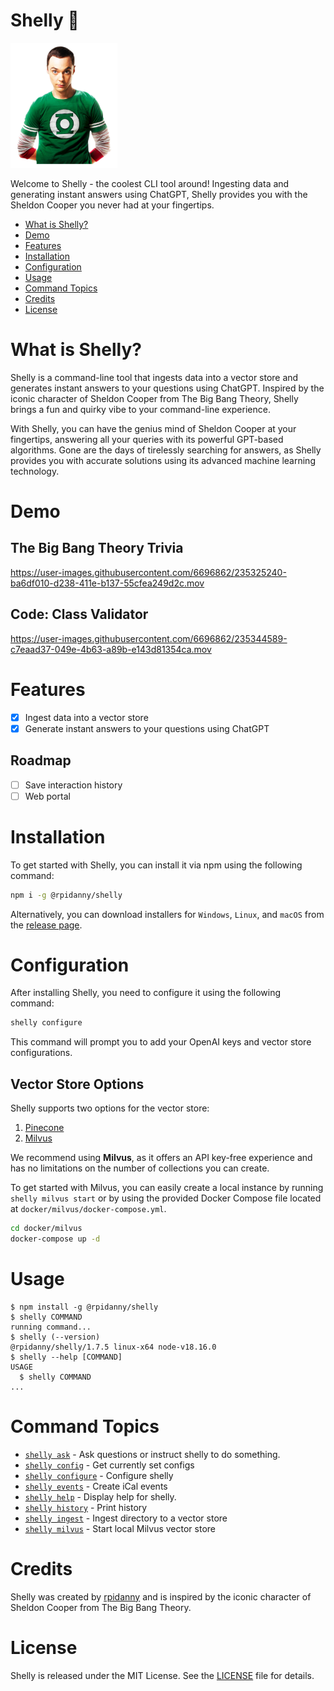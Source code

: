 Shelly :robot:
=================

<p align="left">
  <img src="sheldon_mid.png" height="200">
</p>

Welcome to Shelly - the coolest CLI tool around! Ingesting data and generating instant answers using ChatGPT, Shelly provides you with the Sheldon Cooper you never had at your fingertips.

<!-- toc -->
* [What is Shelly?](#what-is-shelly)
* [Demo](#demo)
* [Features](#features)
* [Installation](#installation)
* [Configuration](#configuration)
* [Usage](#usage)
* [Command Topics](#command-topics)
* [Credits](#credits)
* [License](#license)
<!-- tocstop -->

# What is Shelly?

Shelly is a command-line tool that ingests data into a vector store and generates instant answers to your questions using ChatGPT. Inspired by the iconic character of Sheldon Cooper from The Big Bang Theory, Shelly brings a fun and quirky vibe to your command-line experience.

With Shelly, you can have the genius mind of Sheldon Cooper at your fingertips, answering all your queries with its powerful GPT-based algorithms. Gone are the days of tirelessly searching for answers, as Shelly provides you with accurate solutions using its advanced machine learning technology.

# Demo

## The Big Bang Theory Trivia

https://user-images.githubusercontent.com/6696862/235325240-ba6df010-d238-411e-b137-55cfea249d2c.mov

## Code: Class Validator

https://user-images.githubusercontent.com/6696862/235344589-c7eaad37-049e-4b63-a89b-e143d81354ca.mov

# Features

- [x] Ingest data into a vector store
- [x] Generate instant answers to your questions using ChatGPT

## Roadmap

- [ ] Save interaction history
- [ ] Web portal

# Installation

To get started with Shelly, you can install it via npm using the following command:

```bash
npm i -g @rpidanny/shelly
```

Alternatively, you can download installers for `Windows`, `Linux`, and `macOS` from the [release page](https://github.com/rpidanny/shelly/releases).

# Configuration

After installing Shelly, you need to configure it using the following command:

```bash
shelly configure
```

This command will prompt you to add your OpenAI keys and vector store configurations. 

## Vector Store Options

Shelly supports two options for the vector store:

1. [Pinecone](https://www.pinecone.io/)
2. [Milvus](https://milvus.io/)

We recommend using **Milvus**, as it offers an API key-free experience and has no limitations on the number of collections you can create.

To get started with Milvus, you can easily create a local instance by running `shelly milvus start` or by using the provided Docker Compose file located at `docker/milvus/docker-compose.yml`.

```bash
cd docker/milvus
docker-compose up -d
```

# Usage
<!-- usage -->
```sh-session
$ npm install -g @rpidanny/shelly
$ shelly COMMAND
running command...
$ shelly (--version)
@rpidanny/shelly/1.7.5 linux-x64 node-v18.16.0
$ shelly --help [COMMAND]
USAGE
  $ shelly COMMAND
...
```
<!-- usagestop -->
<!-- commands -->
# Command Topics

* [`shelly ask`](docs/ask.md) - Ask questions or instruct shelly to do something.
* [`shelly config`](docs/config.md) - Get currently set configs
* [`shelly configure`](docs/configure.md) - Configure shelly
* [`shelly events`](docs/events.md) - Create iCal events
* [`shelly help`](docs/help.md) - Display help for shelly.
* [`shelly history`](docs/history.md) - Print history
* [`shelly ingest`](docs/ingest.md) - Ingest directory to a vector store
* [`shelly milvus`](docs/milvus.md) - Start local Milvus vector store

<!-- commandsstop -->

# Credits

Shelly was created by [rpidanny](https://github.com/rpidanny) and is inspired by the iconic character of Sheldon Cooper from The Big Bang Theory.

# License

Shelly is released under the MIT License. See the [LICENSE](LICENSE) file for details.
